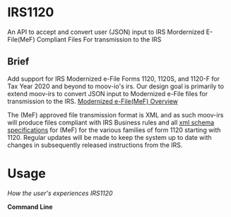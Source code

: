 # IRS1120 

An API to accept and convert user (JSON) input to IRS Mordernized E-File(MeF) Compliant Files For transmission to the IRS

## Brief

Add support for IRS Modernized e-File Forms 1120, 1120S, and 1120-F for Tax Year 2020 and beyond to moov-io's irs.
Our design goal is primarily to extend moov-irs to convert JSON input to Modernized e-File files for transmission to the IRS. [Modernized e-File(MeF) Overview](https://www.irs.gov/e-file-providers/modernized-e-file-overview)

The (MeF) approved file transmission format is XML and as such moov-irs will produce files compliant with IRS Business rules and all [xml schema specifications](https://www.irs.gov/e-file-providers/tax-year-2020-valid-xml-schemas-and-business-rules-for-form-720-modernized-e-file-mef) for (MeF) for the various families of form 1120 starting with 1120.
Regular updates will be made to keep the system up to date with changes in subsequently released instructions from the IRS.


# Usage
_How the user's experiences IRS1120_

**Command Line**


